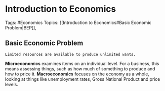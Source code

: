 # Introduction to Economics
Tags: #Economics
Topics: [[Introduction to Economics#Basic Economic Problem|BEP]], 

## Basic Economic Problem
	Limited resources are available to produce unlimited wants.

**Microeconomics** examines items on an individual level. For a business, this means assessing things, such as how much of something to produce and how to price it.
**Macroeconomics** focuses on the economy as a whole, looking at things like unemployment rates, Gross National Product and price levels.


